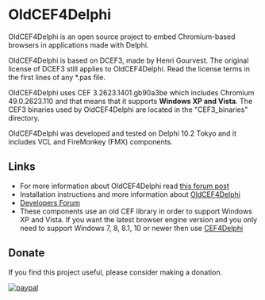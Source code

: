 # OldCEF4Delphi
OldCEF4Delphi is an open source project to embed Chromium-based browsers in applications made with Delphi.

OldCEF4Delphi is based on DCEF3, made by Henri Gourvest. The original license of DCEF3 still applies to OldCEF4Delphi. Read the license terms in the first lines of any *.pas file.

OldCEF4Delphi uses CEF 3.2623.1401.gb90a3be which includes Chromium 49.0.2623.110 and that means that it supports **Windows XP and Vista**. 
The CEF3 binaries used by OldCEF4Delphi are located in the "CEF3_binaries" directory.

OldCEF4Delphi was developed and tested on Delphi 10.2 Tokyo and it includes VCL and FireMonkey (FMX) components.

## Links
* For more information about OldCEF4Delphi read [this forum post](https://www.briskbard.com/forum/viewtopic.php?f=8&p=1715)
* Installation instructions and more information about [OldCEF4Delphi](https://www.briskbard.com/index.php?lang=en&pageid=cef)
* [Developers Forum](https://www.briskbard.com/forum)
* These components use an old CEF library in order to support Windows XP and Vista. If you want the latest browser engine version and you only need to support Windows 7, 8, 8.1, 10 or newer then use [CEF4Delphi](https://github.com/salvadordf/CEF4Delphi)

## Donate
If you find this project useful, please consider making a donation.

[![paypal](https://www.paypalobjects.com/en_US/i/btn/btn_donateCC_LG.gif)](https://www.paypal.com/cgi-bin/webscr?cmd=_s-xclick&hosted_button_id=FTSD2CCGXTD86)
